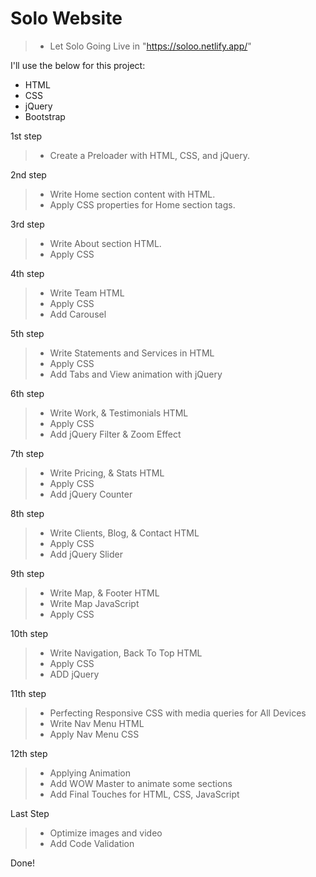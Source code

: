 # Solo Website

> - Let Solo Going Live in "https://soloo.netlify.app/" 


I'll use the below for this project: 
  - HTML
  - CSS
  - jQuery
  - Bootstrap

1st step
> - Create a Preloader with HTML, CSS, and jQuery.

2nd step
> - Write Home section content with HTML.
> - Apply CSS properties for Home section tags.

3rd step
> - Write About section HTML.
> - Apply CSS

4th step
> - Write Team HTML
> - Apply CSS
> - Add Carousel

5th step
> - Write Statements and Services in HTML
> - Apply CSS
> - Add Tabs and View animation with jQuery

6th step
> - Write Work, & Testimonials HTML
> - Apply CSS
> - Add jQuery Filter & Zoom Effect

7th step
> - Write Pricing, & Stats HTML
> - Apply CSS
> - Add jQuery Counter

8th step
> - Write Clients, Blog, & Contact HTML
> - Apply CSS
> - Add jQuery Slider

9th step
> - Write Map, & Footer HTML
> - Write Map JavaScript
> - Apply CSS

10th step
> - Write Navigation, Back To Top HTML
> - Apply CSS
> - ADD jQuery

11th step
> - Perfecting Responsive CSS with media queries for All Devices
> - Write Nav Menu HTML
> - Apply Nav Menu CSS

12th step
> - Applying Animation
> - Add WOW Master to animate some sections
> - Add Final Touches for HTML, CSS, JavaScript

Last Step
> - Optimize images and video
> - Add Code Validation

Done!


